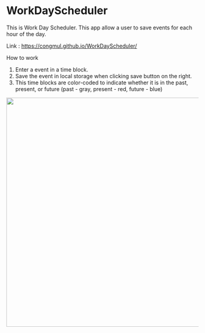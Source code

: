 # WorkDayScheduler

This is Work Day Scheduler. This app allow a user to save events for each hour of the day. 

Link : https://congmul.github.io/WorkDayScheduler/

How to work
1. Enter a event in a time block.
2. Save the event in local storage when clicking save button on the right.
3. This time blocks are color-coded to indicate whether it is in the past, present, or future
   (past - gray, present - red, future - blue)
   

<img src = "./assets/WorkDayScheduler.gif" width = "600">
